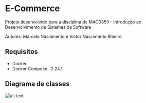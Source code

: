 # E-Commerce

Projeto desenvolvido para a disciplina de MAC0350 - Introdução ao Desenvolvimento de Sistemas de Software

Autores: Marcelo Nascimento e Victor Nascimento Ribeiro

## Requisitos
- Docker
- Docker Compose : 2.24.1

## Diagrama de classes
![alt text](https://lucid.app/publicSegments/view/05d03078-9dc9-49f0-bfbc-af45759a2506/image.png)
